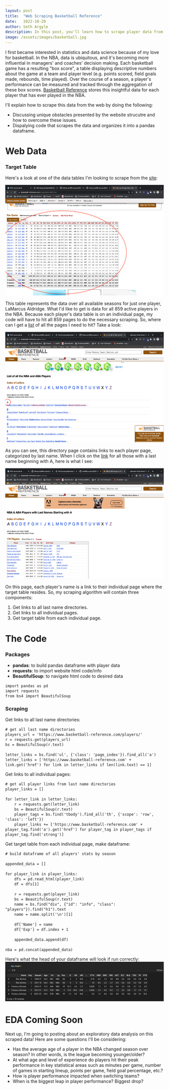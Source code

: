 ```yaml
---
layout: post
title:  "Web Scraping Basketball Reference"
date:   2022-10-20
author: Seth Argyle
description: In this post, you'll learn how to scrape player data from basketball-reference.com using Python.
image: /assets/images/basketball.jpg
---
```


I first became interested in statistics and data science because of my love for basketball. In the NBA, data is ubiquitous, and it's becoming more influential in managers' and coaches' decision making. Each basketball game has a resulting "box score", a table displaying descriptive numbers about the game at a team and player level (e.g. points scored, field goals made, rebounds, time played). Over the course of a season, a player's performance can be measured and tracked through the aggregation of these box scores. [Basketball Reference](https://www.basketball-reference.com) stores this insightful data for each player that has ever played in the NBA.

I'll explain how to scrape this data from the web by doing the following:
- Discussing unique obstacles presented by the website strucutre and how to overcome these issues.
- Dispalying code that scrapes the data and organizes it into a pandas dataframe.

# Web Data
### Target Table
Here's a look at one of the data tables I'm looking to scrape from the [site](https://www.basketball-reference.com/players/a/aldrila01.html):

<img src="/assets/images/Web-Scraping-Basketball-Reference/target_table.png" alt="target table" width="550" height="350"/>

This table represents the data over all available seasons for just one player, LaMarcus Aldridge. What I'd like to get is data for all 859 active players in the NBA. Because each player's data table is on an individual page, my code will have to hit all 859 pages to do the necessary scraping. So, where can I get a [list](https://www.basketball-reference.com/players/) of all the pages I need to hit? Take a look:

<img src="/assets/images/Web-Scraping-Basketball-Reference/directory.png" alt="directory" width="550" height="350"/>

As you can see, this directory page contains links to each player page, categorized by last name. When I click on the [link](https://www.basketball-reference.com/players/a/) for all those with a last name beginning with A, here is what I see:

<img src="https://raw.githubusercontent.com/shargyle/stat386-projects/main/assets/images/Web-Scraping-Basketball-Reference/players.png" alt="players list" width="550" height="350"/>

On this page, each player's name is a link to their individual page where the target table resides. So, my scraping algorithm will contain three components:
1. Get links to all last name directories.
2. Get links to all individual pages.
3. Get target table from each individual page.

# The Code
### Packages
- **pandas**: to build pandas dataframe with player data
- **requests**: to import website html code/info
- **BeautifulSoup**: to navigate html code to desired data
```
import pandas as pd
import requests
from bs4 import BeautifulSoup
```
### Scraping
Get links to all last name directories:
```
# get all last name directories
players_url = 'https://www.basketball-reference.com/players/'
r = requests.get(players_url)
bs = BeautifulSoup(r.text)

letter_links = bs.find('ul', {'class': 'page_index'}).find_all('a')
letter_links = ['https://www.basketball-reference.com' + link.get('href') for link in letter_links if len(link.text) == 1]
```
Get links to all individual pages:
```
# get all player links from last name directories
player_links = []

for letter_link in letter_links:
    r = requests.get(letter_link)
    bs = BeautifulSoup(r.text)
    player_tags = bs.find('tbody').find_all('th', {'scope': 'row', 'class': 'left'})
    player_links += ['https://www.basketball-reference.com' + player_tag.find('a').get('href') for player_tag in player_tags if player_tag.find('strong')]
```
Get target table from each individual page, make dataframe:
```
# build dataframe of all players' stats by season

appended_data = []

for player_link in player_links:
    dfs = pd.read_html(player_link)
    df = dfs[1]

    r = requests.get(player_link)
    bs = BeautifulSoup(r.text)
    name = bs.find("div", {"id": "info", "class": "players"}).find("h1").text
    name = name.split('\n')[1]

    df['Name'] = name
    df['Exp'] = df.index + 1

    appended_data.append(df)

nba = pd.concat(appended_data)
```
Here's what the head of your dataframe will look if run correctly:
<img src="https://raw.githubusercontent.com/shargyle/stat386-projects/main/assets/images/Web-Scraping-Basketball-Reference/df.png" alt="dataframe head" width="550" height="125"/>

# EDA Coming Soon
Next up, I'm going to posting about an exploratory data analysis on this scraped data! Here are some questions I'll be considering:
- Has the average age of a player in the NBA changed season over season? In other words, is the league becoming younger/older?
- At what age and level of experience do players hit their peak performance in key statistical areas such as minutes per game, number of games in starting lineup, points per game, field goal percentage, etc.?
- How is player performance impacted when switching teams?
- When is the biggest leap in player performance? Biggest drop?




